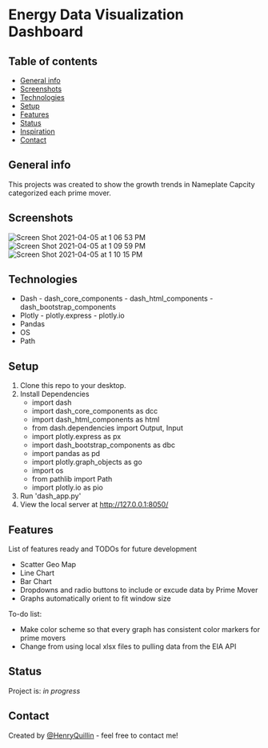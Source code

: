 # Energy Data Visualization Dashboard 


## Table of contents
* [General info](#general-info)
* [Screenshots](#screenshots)
* [Technologies](#technologies)
* [Setup](#setup)
* [Features](#features)
* [Status](#status)
* [Inspiration](#inspiration)
* [Contact](#contact)

## General info
This projects was created to show the growth trends in Nameplate Capcity categorized each prime mover. 

## Screenshots
![Screen Shot 2021-04-05 at 1 06 53 PM](https://user-images.githubusercontent.com/46876350/113608401-2a677b00-9610-11eb-9f6c-dc788f3a45a8.png)
![Screen Shot 2021-04-05 at 1 09 59 PM](https://user-images.githubusercontent.com/46876350/113608467-3ce1b480-9610-11eb-8982-d2f1abc42ddc.png)
![Screen Shot 2021-04-05 at 1 10 15 PM](https://user-images.githubusercontent.com/46876350/113608496-4703b300-9610-11eb-8030-83c65453a226.png)

## Technologies
* Dash - dash_core_components - dash_html_components - dash_bootstrap_components
* Plotly - plotly.express - plotly.io
* Pandas
* OS
* Path

## Setup
1. Clone this repo to your desktop.
2. Install Dependencies 
    * import dash
    * import dash_core_components as dcc
    * import dash_html_components as html
    * from dash.dependencies import Output, Input
    * import plotly.express as px
    * import dash_bootstrap_components as dbc
    * import pandas as pd
    * import plotly.graph_objects as go
    * import os
    * from pathlib import Path
    * import plotly.io as pio
3. Run 'dash_app.py' 
4. View the local server at http://127.0.0.1:8050/

## Features
List of features ready and TODOs for future development
* Scatter Geo Map 
* Line Chart
* Bar Chart 
* Dropdowns and radio buttons to include or excude data by Prime Mover
* Graphs automatically orient to fit window size 

To-do list:
* Make color scheme so that every graph has consistent color markers for prime movers 
* Change from using local xlsx files to pulling data from the EIA API 

## Status
Project is: _in progress_

## Contact
Created by [@HenryQuillin](henryquillin@gmail.com) - feel free to contact me!
